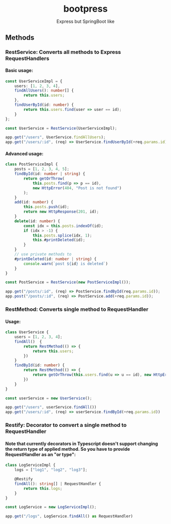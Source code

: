 <h1 align="center" style="margin-bottom: 0" >bootpress</h1>
<p align=center>Express but SpringBoot like</p>

## Methods
### **RestService**: Converts all methods to Express RequestHandlers
#### Basic usage:
```ts
const UserServiceImpl = {
    users: [1, 2, 3, 4],
    findAllUsers(): number[] {
        return this.users;
    },
    findUserById(id: number) {
        return this.users.find(user => user == id);
    }
};

const UserService = RestService(UserServiceImpl);

app.get("/users", UserService.findAllUsers);
app.get("/users/:id", (req) => UserService.findUserById(+req.params.id));
```

#### Advanced usage:
```ts
class PostServiceImpl {
    posts = [1, 2, 3, 4, 5];
    findById(id: number | string) {
        return getOrThrow(
            this.posts.find(p => p == id),
            new HttpError(404, "Post is not found")
        );
    }
    add(id: number) {
        this.posts.push(id);
        return new HttpResponse(201, id);
    }
    delete(id: number) {
        const idx = this.posts.indexOf(id);
        if (idx > -1) {
            this.posts.splice(idx, 1);
            this.#printDeleted(id);
        }
    }
    // use private methods to  
    #printDeleted(id: number | string) {
        console.warn(`post ${id} is deleted`)
    }
}

const PostService = RestService(new PostServiceImpl());

app.get("/posts/:id", (req) => PostService.findById(req.params.id));
app.post("/posts/:id", (req) => PostService.add(+req.params.id));
```

### **RestMethod**: Converts single method to RequestHandler
#### Usage:
```ts
class UserService {
    users = [1, 2, 3, 4];
    findAll()  {
        return RestMethod(() => {
            return this.users;
        })
    }
    findById(id: number) {
        return RestMethod(() => {
            return getOrThrow(this.users.find(u => u == id), new HttpError(404, "Not Found"));
        })
    }
}

const userService = new UserService();

app.get("/users", userService.findAll())
app.get("/users/:id", (req) => userService.findById(+req.params.id))
```

### **Restify**: Decorator to convert a single method to RequestHandler
#### Note that currently decorators in Typescript doesn't support changing the return type of applied method. So you have to provide RequestHandler as an "or type":

```ts
class LogServiceImpl {
    logs = ["log1", "log2", "log3"];

    @Restify
    findAll(): string[] | RequestHandler {
        return this.logs;
    }
}

const LogService = new LogServiceImpl();

app.get("/logs", LogService.findAll() as RequestHandler)
```